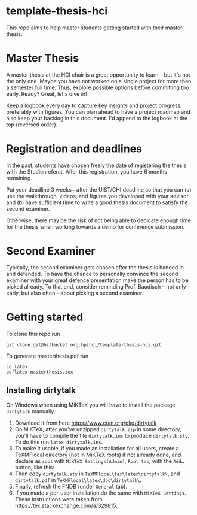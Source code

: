 # template-thesis-hci

This repo aims to help master students getting started with their master thesis.

# Master Thesis

A master thesis at the HCI chair is a great opportunity to learn – but it's not the only one. Maybe you have not worked on a single project for more than a semester full time. Thus, explore possible options before committing too early. 
Ready? Great, let's dive in!

Keep a logbook every day to capture key insights and project progress,  preferably with figures. You can plan ahead to have a project roadmap and also keep your backlog in this document.
I'd append to the logbook at the top (reversed order).

# Registration and deadlines
In the past, students have chosen freely the date of registering the thesis with the Studienreferat. After this registration, you have 6 months remaining. 

Put your deadline 3 weeks+ after the UIST/CHI deadline so that you can 
(a) use the walkthrough, videos, and figures you developed with your advisor and 
(b) have sufficient time to write a good thesis document to satisfy the second examiner.

Otherwise, there may be the risk of not being able to dedicate enough time for the thesis when working towards a demo for conference submission.

# Second Examiner
Typically, the second examiner gets chosen after the thesis is handed in and defended. To have the chance to personally convince the second examiner with your great defence presentation make the person has to be picked already. To that end, consider reminding Prof. Baudisch – not only early, but also often – about picking a second examiner.

# Getting started

To clone this repo run
```
git clone git@bitbucket.org:hpihci/template-thesis-hci.git
```

To generate masterthesis.pdf run
```
cd latex
pdflatex masterthesis.tex
```

## Installing dirtytalk

On Windows when using MiKTeX you will have to install the package `dirtytalk` manually.

1. Download it from here https://www.ctan.org/pkg/dirtytalk
2. On MiKTeX, after you've unzipped  `dirtytalk.zip` in some directory, you'll have to compile the file `dirtytalk.ins` to produce `dirtytalk.sty`. To do this run `latex dirtytalk.ins`.
3. To make it usable, if you made an installation for all users, create a TeXMFlocal directory (not in MiKTeX roots) if not already done, and declare as `root` with `MiKTeX Settings(Admin)`, `Root tab`, with the `Add…` button, like this: 
4. Then copy `dirtytalk.sty` in `TeXMFlocal\tex\latex\dirtytalk\`, and `dirtytalk.pdf` in `TeXMFlocal\latex\doc\dirtytalk\`.
5. Finally, refresh the FNDB (under `General` tab).
6. If you made a per-user installation do the same with `MiKTeX Settings`.
These instructions were taken from https://tex.stackexchange.com/a/329815.